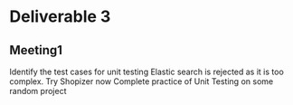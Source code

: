 # Deliverable 3

## Meeting1
Identify the test cases for unit testing
Elastic search is rejected as it is too complex.
Try Shopizer now
Complete practice of Unit Testing on some random project
